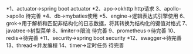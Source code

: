 *1、actuator->spring boot actuator
*2、apo->okhttp http请求
3、apollo->apollo 待完善
*4、db->mybaties使用
*5、engine->逻辑表达式引擎使用
6、grok->用于解析和匹配非结构化的日志数据，将其转换为结构化的键值对格式
7、javatree->树型菜单
8、limiter->限流 待完善
9、prometheus->待完善
10、redis->待完善
*11、security->spring boot security
*12、swagger->待完善
13、thread->并发编程
14、timer->定时任务 待完善

